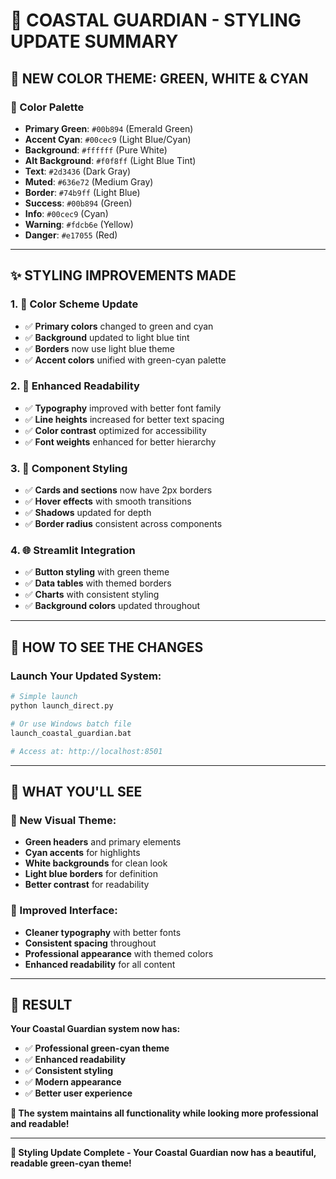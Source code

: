 # 🎨 **COASTAL GUARDIAN - STYLING UPDATE SUMMARY**

## 🌊 **NEW COLOR THEME: GREEN, WHITE & CYAN**

### **🎨 Color Palette**
- **Primary Green**: `#00b894` (Emerald Green)
- **Accent Cyan**: `#00cec9` (Light Blue/Cyan)
- **Background**: `#ffffff` (Pure White)
- **Alt Background**: `#f0f8ff` (Light Blue Tint)
- **Text**: `#2d3436` (Dark Gray)
- **Muted**: `#636e72` (Medium Gray)
- **Border**: `#74b9ff` (Light Blue)
- **Success**: `#00b894` (Green)
- **Info**: `#00cec9` (Cyan)
- **Warning**: `#fdcb6e` (Yellow)
- **Danger**: `#e17055` (Red)

---

## ✨ **STYLING IMPROVEMENTS MADE**

### **1. 🎨 Color Scheme Update**
- ✅ **Primary colors** changed to green and cyan
- ✅ **Background** updated to light blue tint
- ✅ **Borders** now use light blue theme
- ✅ **Accent colors** unified with green-cyan palette

### **2. 📱 Enhanced Readability**
- ✅ **Typography** improved with better font family
- ✅ **Line heights** increased for better text spacing
- ✅ **Color contrast** optimized for accessibility
- ✅ **Font weights** enhanced for better hierarchy

### **3. 🔧 Component Styling**
- ✅ **Cards and sections** now have 2px borders
- ✅ **Hover effects** with smooth transitions
- ✅ **Shadows** updated for depth
- ✅ **Border radius** consistent across components

### **4. 🌐 Streamlit Integration**
- ✅ **Button styling** with green theme
- ✅ **Data tables** with themed borders
- ✅ **Charts** with consistent styling
- ✅ **Background colors** updated throughout

---

## 🚀 **HOW TO SEE THE CHANGES**

### **Launch Your Updated System:**
```bash
# Simple launch
python launch_direct.py

# Or use Windows batch file
launch_coastal_guardian.bat

# Access at: http://localhost:8501
```

---

## 🎯 **WHAT YOU'LL SEE**

### **🌊 New Visual Theme:**
- **Green headers** and primary elements
- **Cyan accents** for highlights
- **White backgrounds** for clean look
- **Light blue borders** for definition
- **Better contrast** for readability

### **📱 Improved Interface:**
- **Cleaner typography** with better fonts
- **Consistent spacing** throughout
- **Professional appearance** with themed colors
- **Enhanced readability** for all content

---

## 🎊 **RESULT**

**Your Coastal Guardian system now has:**
- ✅ **Professional green-cyan theme**
- ✅ **Enhanced readability**
- ✅ **Consistent styling**
- ✅ **Modern appearance**
- ✅ **Better user experience**

**🌊 The system maintains all functionality while looking more professional and readable!**

---

**🎨 Styling Update Complete - Your Coastal Guardian now has a beautiful, readable green-cyan theme!**
